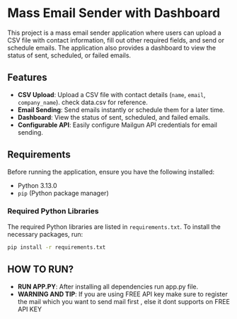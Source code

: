 # Mass Email Sender with Dashboard

This project is a mass email sender application where users can upload a CSV file with contact information, fill out other required fields, and send or schedule emails. The application also provides a dashboard to view the status of sent, scheduled, or failed emails.

## Features

- **CSV Upload**: Upload a CSV file with contact details (`name`, `email`, `company_name`). check data.csv for reference. 
- **Email Sending**: Send emails instantly or schedule them for a later time.
- **Dashboard**: View the status of sent, scheduled, and failed emails.
- **Configurable API**: Easily configure Mailgun API credentials for email sending.

## Requirements

Before running the application, ensure you have the following installed:

- Python 3.13.0
- `pip` (Python package manager)

### Required Python Libraries

The required Python libraries are listed in `requirements.txt`. To install the necessary packages, run:

```bash
pip install -r requirements.txt

```

## HOW TO RUN?

- **RUN APP.PY**: After installing all dependencies run app.py file.
- **WARNING AND TIP**: If you are using FREE API key make sure to register the mail which you want to send mail first , else it dont supports on FREE API KEY
